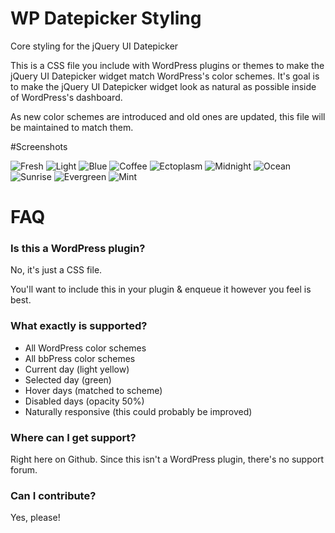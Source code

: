 # WP Datepicker Styling

Core styling for the jQuery UI Datepicker

This is a CSS file you include with WordPress plugins or themes to make the jQuery UI Datepicker widget match WordPress's color schemes. It's goal is to make the jQuery UI Datepicker widget look as natural as possible inside of WordPress's dashboard.

As new color schemes are introduced and old ones are updated, this file will be maintained to match them.

#Screenshots

![Fresh](https://github.com/stuttter/wp-datepicker-styling/blob/master/fresh.png?raw=true "Fresh")
![Light](https://github.com/stuttter/wp-datepicker-styling/blob/master/light.png?raw=true "Light")
![Blue](https://github.com/stuttter/wp-datepicker-styling/blob/master/blue.png?raw=true "Blue")
![Coffee](https://github.com/stuttter/wp-datepicker-styling/blob/master/coffee.png?raw=true "Coffee")
![Ectoplasm](https://github.com/stuttter/wp-datepicker-styling/blob/master/ectoplasm.png?raw=true "Ectoplasm")
![Midnight](https://github.com/stuttter/wp-datepicker-styling/blob/master/midnight.png?raw=true "Midnight")
![Ocean](https://github.com/stuttter/wp-datepicker-styling/blob/master/ocean.png?raw=true "Ocean")
![Sunrise](https://github.com/stuttter/wp-datepicker-styling/blob/master/sunrise.png?raw=true "Sunrise")
![Evergreen](https://github.com/stuttter/wp-datepicker-styling/blob/master/evergreen.png?raw=true "Evergreen")
![Mint](https://github.com/stuttter/wp-datepicker-styling/blob/master/mint.png?raw=true "Mint")

# FAQ

### Is this a WordPress plugin?

No, it's just a CSS file.

You'll want to include this in your plugin & enqueue it however you feel is best.

### What exactly is supported?

* All WordPress color schemes
* All bbPress color schemes
* Current day (light yellow)
* Selected day (green)
* Hover days (matched to scheme)
* Disabled days (opacity 50%)
* Naturally responsive (this could probably be improved)

### Where can I get support?

Right here on Github. Since this isn't a WordPress plugin, there's no support forum.

### Can I contribute?

Yes, please!
